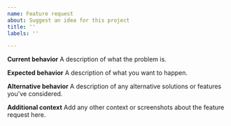 ```yaml
---
name: Feature request
about: Suggest an idea for this project
title: ''
labels: ''

---
```


**Current behavior**
A description of what the problem is.

**Expected behavior**
A description of what you want to happen.

**Alternative behavior**
A description of any alternative solutions or features you've considered.

**Additional context**
Add any other context or screenshots about the feature request here.
